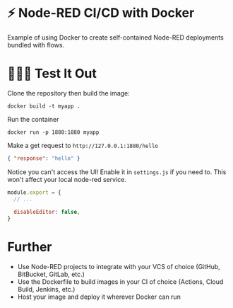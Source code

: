 # ⚡️ Node-RED CI/CD with Docker

Example of using Docker to create self-contained Node-RED deployments bundled with flows.

# 👨🏻‍💻 Test It Out

Clone the repository then build the image:

```shell
docker build -t myapp .
```

Run the container

```shell
docker run -p 1880:1880 myapp
```

Make a get request to `http://127.0.0.1:1880/hello`

```json
{ "response": "hello" }
```

Notice you can't access the UI! Enable it in `settings.js` if you need to. This won't affect your local node-red service.

```javascript
module.export = {
  // ...
  
  disableEditor: false,
}
```

# Further

* Use Node-RED projects to integrate with your VCS of choice (GitHub, BitBucket, GitLab, etc.)
* Use the Dockerfile to build images in your CI of choice (Actions, Cloud Build, Jenkins, etc.)
* Host your image and deploy it wherever Docker can run
